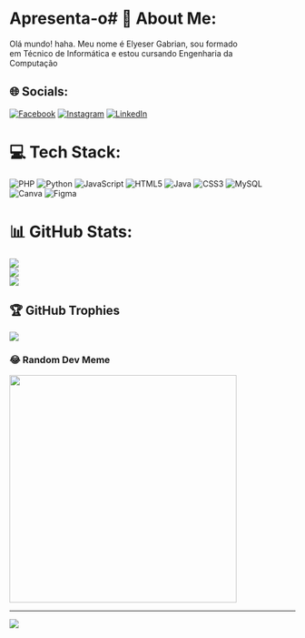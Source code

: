 # Apresenta-o# 💫 About Me:
Olá mundo! haha. Meu nome é Elyeser Gabrian, sou formado<br>em Técnico de Informática e estou cursando Engenharia da <br>Computação


## 🌐 Socials:
[![Facebook](https://img.shields.io/badge/Facebook-%231877F2.svg?logo=Facebook&logoColor=white)](https://facebook.com/https://www.facebook.com/elyesergabrian.nunes) [![Instagram](https://img.shields.io/badge/Instagram-%23E4405F.svg?logo=Instagram&logoColor=white)](https://instagram.com/https://www.instagram.com/elyesergabrian.jpg/) [![LinkedIn](https://img.shields.io/badge/LinkedIn-%230077B5.svg?logo=linkedin&logoColor=white)](https://linkedin.com/in/https://www.linkedin.com/in/elyeser-gabrian-oliveira-nunes-47b6262b6/) 

# 💻 Tech Stack:
![PHP](https://img.shields.io/badge/php-%23777BB4.svg?style=for-the-badge&logo=php&logoColor=white) ![Python](https://img.shields.io/badge/python-3670A0?style=for-the-badge&logo=python&logoColor=ffdd54) ![JavaScript](https://img.shields.io/badge/javascript-%23323330.svg?style=for-the-badge&logo=javascript&logoColor=%23F7DF1E) ![HTML5](https://img.shields.io/badge/html5-%23E34F26.svg?style=for-the-badge&logo=html5&logoColor=white) ![Java](https://img.shields.io/badge/java-%23ED8B00.svg?style=for-the-badge&logo=openjdk&logoColor=white) ![CSS3](https://img.shields.io/badge/css3-%231572B6.svg?style=for-the-badge&logo=css3&logoColor=white) ![MySQL](https://img.shields.io/badge/mysql-%2300000f.svg?style=for-the-badge&logo=mysql&logoColor=white) ![Canva](https://img.shields.io/badge/Canva-%2300C4CC.svg?style=for-the-badge&logo=Canva&logoColor=white) ![Figma](https://img.shields.io/badge/figma-%23F24E1E.svg?style=for-the-badge&logo=figma&logoColor=white)
# 📊 GitHub Stats:
![](https://github-readme-stats.vercel.app/api?username=ElyeserGabrian&theme=midnight-purple&hide_border=false&include_all_commits=false&count_private=false)<br/>
![](https://github-readme-streak-stats.herokuapp.com/?user=ElyeserGabrian&theme=midnight-purple&hide_border=false)<br/>
![](https://github-readme-stats.vercel.app/api/top-langs/?username=ElyeserGabrian&theme=midnight-purple&hide_border=false&include_all_commits=false&count_private=false&layout=compact)

## 🏆 GitHub Trophies
![](https://github-profile-trophy.vercel.app/?username=ElyeserGabrian&theme=radical&no-frame=false&no-bg=true&margin-w=4)

### 😂 Random Dev Meme
<img src='https://randommeme-five.vercel.app/' style="height: 400px;"/>

---
[![](https://visitcount.itsvg.in/api?id=ElyeserGabrian&icon=6&color=1)](https://visitcount.itsvg.in)

<!-- Proudly created with GPRM ( https://gprm.itsvg.in ) -->
